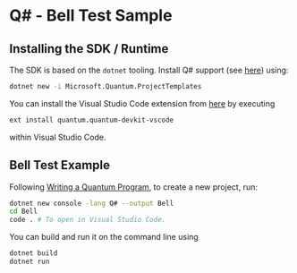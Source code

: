 # Q# - Bell Test Sample

## Installing the SDK / Runtime

The SDK is based on the `dotnet` tooling. Install Q# support (see [here](https://docs.microsoft.com/en-us/quantum/install-guide/command-line?view=qsharp-preview)) using:

```sh
dotnet new -i Microsoft.Quantum.ProjectTemplates
```

You can install the Visual Studio Code extension from [here](https://marketplace.visualstudio.com/items?itemName=quantum.quantum-devkit-vscode) by executing

```sh
ext install quantum.quantum-devkit-vscode
```

within Visual Studio Code.


## Bell Test Example

Following [Writing a Quantum Program](https://docs.microsoft.com/de-de/quantum/quickstart?tabs=tabid-vscode&view=qsharp-preview), to create a new project, run:

```sh
dotnet new console -lang Q# --output Bell
cd Bell 
code . # To open in Visual Studio Code.
```

You can build and run it on the command line using

```sh
dotnet build
dotnet run
```
